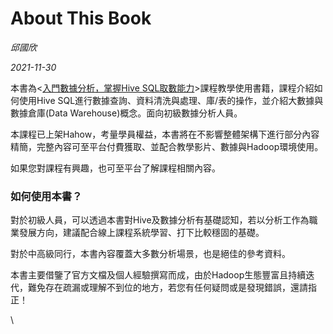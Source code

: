 # About This Book

_邱國欣_

_2021-11-30_

本書為<[入門數據分析，掌握Hive SQL取數能力](http://hahow.in/cr/andyrockhive)>課程教學使用書籍，課程介紹如何使用Hive SQL進行數據查詢、資料清洗與處理、庫/表的操作，並介紹大數據與數據倉庫(Data Warehouse)概念。面向初級數據分析人員。&#x20;

本課程已上架Hahow，考量學員權益，本書將在不影響整體架構下進行部分內容精簡，完整內容可至平台付費獲取、並配合教學影片、數據與Hadoop環境使用。&#x20;

如果您對課程有興趣，也可至平台了解課程相關內容。&#x20;

### 如何使用本書？&#x20;

對於初級人員，可以透過本書對Hive及數據分析有基礎認知，若以分析工作為職業發展方向，建議配合線上課程系統學習、打下比較穩固的基礎。&#x20;

對於中高級同行，本書內容覆蓋大多數分析場景，也是絕佳的參考資料。&#x20;



本書主要借鑒了官方文檔及個人經驗撰寫而成，由於Hadoop生態豐富且持續迭代，難免存在疏漏或理解不到位的地方，若您有任何疑問或是發現錯誤，還請指正！





\
